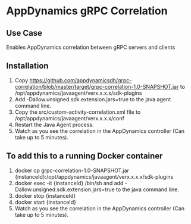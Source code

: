 # AppDynamics gRPC Correlation

## Use Case
Enables AppDynamics correlation between gRPC servers and clients 

## Installation

1. Copy https://github.com/appdynamicsdh/grpc-correlation/blob/master/target/grpc-correlation-1.0-SNAPSHOT.jar to /opt/appdynamics/javaagent/verx.x.x.x/sdk-plugins
2. Add -Dallow.unsigned.sdk.extension.jars=true to the java agent command line.
3. Copy the src/custom-activity-correlation.xml file to /opt/appdynamics/javaagent/verx.x.x.x/conf
4. Restart the Java Agent process.
5. Watch as you see the correlation in the AppDynamics controller (Can take up to 5 minutes).


## To add this to a running Docker container

1. docker cp grpc-correlation-1.0-SNAPSHOT.jar {instanceId}:/opt/appdynamics/javaagent/verx.x.x.x/sdk-plugins
2. docker exec -it {instanceId} /bin/sh and add -Dallow.unsigned.sdk.extension.jars=true to the java command line. 
3. docker stop {instanceId}
4. docker start {instanceId}
5. Watch as you see the correlation in the AppDynamics controller (Can take up to 5 minutes).
